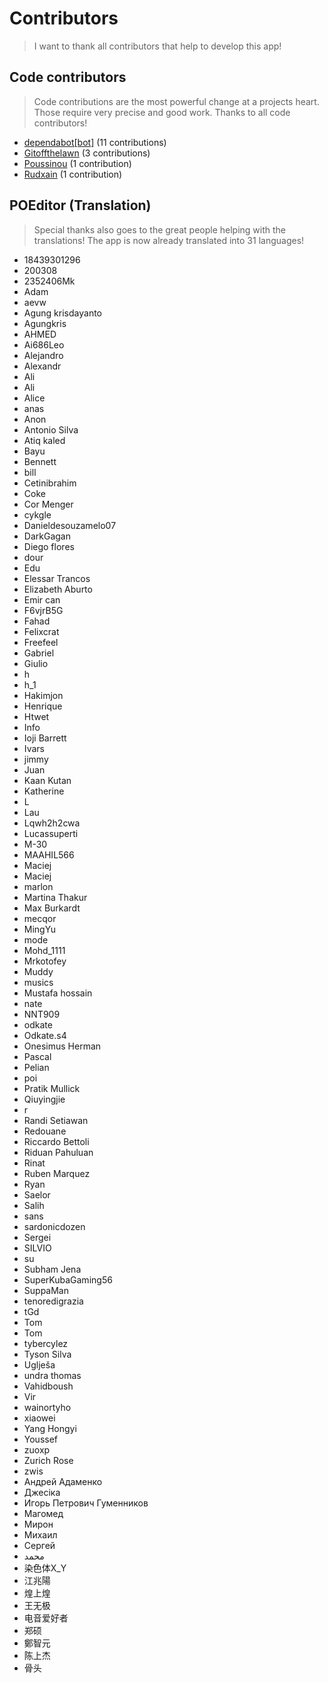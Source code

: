 # Contributors

> I want to thank all contributors that help to develop this app!

## Code contributors

> Code contributions are the most powerful change at a projects heart.
> Those require very precise and good work. Thanks to all code contributors!

 
* [dependabot[bot]](https://github.com/apps/dependabot) (11 contributions)  
* [Gitoffthelawn](https://github.com/Gitoffthelawn) (3 contributions)  
* [Poussinou](https://github.com/Poussinou) (1 contribution)  
* [Rudxain](https://github.com/Rudxain) (1 contribution) 

## POEditor (Translation)

> Special thanks also goes to the great people helping with the translations!
> The app is now already translated into 31 languages!

 
* 18439301296  
* 200308  
* 2352406Mk  
* Adam  
* aevw  
* Agung krisdayanto  
* Agungkris  
* AHMED  
* Ai686Leo  
* Alejandro  
* Alexandr  
* Ali  
* Ali  
* Alice  
* anas  
* Anon  
* Antonio Silva  
* Atiq kaled  
* Bayu  
* Bennett  
* bill  
* Cetinibrahim  
* Coke  
* Cor Menger  
* cykgle  
* Danieldesouzamelo07  
* DarkGagan  
* Diego flores   
* dour  
* Edu  
* Elessar Trancos  
* Elizabeth Aburto  
* Emir can  
* F6vjrB5G  
* Fahad  
* Felixcrat  
* Freefeel  
* Gabriel  
* Giulio  
* h  
* h_1  
* Hakimjon  
* Henrique  
* Htwet  
* Info  
* Ioji Barrett  
* Ivars   
* jimmy  
* Juan  
* Kaan Kutan  
* Katherine  
* L  
* Lau  
* Lqwh2h2cwa  
* Lucassuperti  
* M-30  
* MAAHIL566  
* Maciej  
* Maciej   
* marlon  
* Martina Thakur  
* Max Burkardt  
* mecqor  
* MingYu  
* mode  
* Mohd_1111  
* Mrkotofey  
* Muddy  
* musics  
* Mustafa hossain  
* nate  
* NNT909  
* odkate  
* Odkate.s4  
* Onesimus Herman  
* Pascal  
* Pelian  
* poi  
* Pratik Mullick  
* Qiuyingjie  
* r  
* Randi Setiawan  
* Redouane  
* Riccardo Bettoli  
* Riduan Pahuluan  
* Rinat  
* Ruben Marquez   
* Ryan  
* Saelor  
* Salih  
* sans  
* sardonicdozen  
* Sergei  
* SILVIO  
* su  
* Subham Jena  
* SuperKubaGaming56  
* SuppaMan  
* tenoredigrazia  
* tGd  
* Tom  
* Tom  
* tybercylez  
* Tyson Silva  
* Uglješa  
* undra thomas  
* Vahidboush  
* Vir  
* wainortyho  
* xiaowei  
* Yang Hongyi  
* Youssef   
* zuoxp  
* Zurich Rose  
* zwis  
* Андрей Адаменко  
* Джесіка  
* Игорь Петрович Гуменников  
* Магомед  
* Мирон  
* Михаил  
* Сергей   
* محمد  
* 染色体X_Y  
* 江兆陽  
* 煌上煌  
* 王无极  
* 电音爱好者  
* 郑硕  
* 鄭智元  
* 陈上杰  
* 骨头 